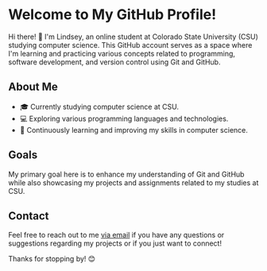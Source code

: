 # Welcome to My GitHub Profile!

Hi there! 👋 I'm Lindsey, an online student at Colorado State University (CSU) studying computer science. This GitHub account serves as a space where I'm learning and practicing various concepts related to programming, software development, and version control using Git and GitHub.

## About Me

- 🎓 Currently studying computer science at CSU.
- 💻 Exploring various programming languages and technologies.
- 🌱 Continuously learning and improving my skills in computer science.

## Goals

My primary goal here is to enhance my understanding of Git and GitHub while also showcasing my projects and assignments related to my studies at CSU.

## Contact

Feel free to reach out to me [via email](mailto:lindsey.graves@colostate.edu) if you have any questions or suggestions regarding my projects or if you just want to connect!

Thanks for stopping by! 😊

